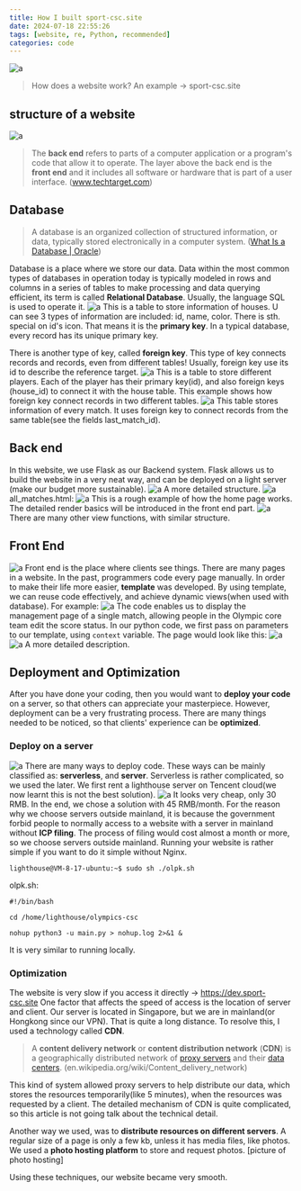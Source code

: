 ```yaml
---
title: How I built sport-csc.site
date: 2024-07-18 22:55:26
tags: [website, re, Python, recommended]
categories: code
---
```


![](<https:/blog.gu33gu.asia/_resources/Pasted image 20240318104320.png> "a")
> How does a website work?
> An example -> sport-csc.site


## structure of a website
![](<https:/blog.gu33gu.asia/_resources/a0cfd58f8f527b78c2ac36046b79978.jpg> "a")
> The **back end** refers to parts of a computer application or a program's code that allow it to operate. 
> The layer above the back end is the **front end** and it includes all software or hardware that is part of a user interface.
>  (www.techtarget.com)

## Database
> A database is an organized collection of structured information, or data, typically stored electronically in a computer system. ([What Is a Database | Oracle](https://www.oracle.com/database/what-is-database/))

Database is a place where we store our data. Data within the most common types of databases in operation today is typically modeled in rows and columns in a series of tables to make processing and data querying efficient, its term is called **Relational Database**. Usually, the language SQL is used to operate it.
![](<https:/blog.gu33gu.asia/_resources/Pasted image 20240317202330.png> "a")
This is a table to store information of houses. U can see 3 types of information are included: id, name, color. There is sth. special on id's icon. That means it is the **primary key**. In a typical database, every record has its unique primary key.

There is another type of key, called **foreign key**. This type of key connects records and records, even from different tables! Usually, foreign key use its id to describe the reference target.
![](<https:/blog.gu33gu.asia/_resources/Pasted image 20240317202700.png> "a")
This is a table to store different players. Each of the player has their primary key(id), and also foreign keys (house_id) to connect it with the house table. This example shows how foreign key connect records in two different tables.
![](<https:/blog.gu33gu.asia/_resources/Pasted image 20240317203029.png> "a")
This table stores information of every match. It uses foreign key to connect records from the same table(see the fields last_match_id).

## Back end
In this website, we use Flask as our Backend system. Flask allows us to build the website in a very neat way, and can be deployed on a light server (make our budget more sustainable). 
![](<https:/blog.gu33gu.asia/_resources/d35e8209171771b082b6a33310ca6ce.jpg> "a")
A more detailed structure.
![](<https:/blog.gu33gu.asia/_resources/Pasted image 20240317204020.png> "a")
all_matches.html:
![](<https:/blog.gu33gu.asia/_resources/Pasted image 20240317204202.png> "a")
This is a rough example of how the home page works. The detailed render basics will be introduced in the front end part.
![](<https:/blog.gu33gu.asia/_resources/Pasted image 20240317204431.png> "a")
There are many other view functions, with similar structure.

## Front End
![](<https:/blog.gu33gu.asia/_resources/Pasted image 20240318084717.png> "a")
Front end is the place where clients see things. There are many pages in a website. In the past, programmers code every page manually. In order to make their life more easier, **template** was developed. By using template, we can reuse code effectively, and achieve dynamic views(when used with database). For example:
![](<https:/blog.gu33gu.asia/_resources/Pasted image 20240318085643.png> "a")
The code enables us to display the management page of a single match, allowing people in the Olympic core team edit the score status. In our python code, we first pass on parameters to our template, using `context` variable.
The page would look like this:
![](<https:/blog.gu33gu.asia/_resources/Pasted image 20240318085908.png> "a")
![](<https:/blog.gu33gu.asia/_resources/Pasted image 20240318090202.png> "a")
A more detailed description.

## Deployment and Optimization
After you have done your coding, then you would want to **deploy your code** on a server, so that others can appreciate your masterpiece. However, deployment can be a very frustrating process. There are many things needed to be noticed, so that clients' experience can be **optimized**.

### Deploy on a server
![](<https:/blog.gu33gu.asia/_resources/Pasted image 20240318091155.png> "a")
There are many ways to deploy code. These ways can be mainly classified as: **serverless**, and **server**. Serverless is rather complicated, so we used the later.
We first rent a lighthouse server on Tencent cloud(we now learnt this is not the best solution). 
![](<https:/blog.gu33gu.asia/_resources/Pasted image 20240318091559.png> "a")
It looks very cheap, only 30 RMB. In the end, we chose a solution with 45 RMB/month. For the reason why we choose servers outside mainland, it is because the government forbid people to normally access to a website with a server in mainland without **ICP filing**. The process of filing would cost almost a month or more, so we choose servers outside mainland.
Running your website is rather simple if you want to do it simple without Nginx.
``` shell
lighthouse@VM-8-17-ubuntu:~$ sudo sh ./olpk.sh
```
olpk.sh:
```
#!/bin/bash

cd /home/lighthouse/olympics-csc

nohup python3 -u main.py > nohup.log 2>&1 &
```
It is very similar to running locally.

### Optimization
The website is very slow if you access it directly -> https://dev.sport-csc.site
One factor that affects the speed of access is the location of server and client. Our server is located in Singapore, but we are in mainland(or Hongkong since our VPN). That is quite a long distance. To resolve this, I used a technology called **CDN**.

> A **content delivery network** or **content distribution network** (**CDN**) is a geographically distributed network of [proxy servers](https://en.wikipedia.org/wiki/Proxy_server "Proxy server") and their [data centers](https://en.wikipedia.org/wiki/Data_center "Data center"). (en.wikipedia.org/wiki/Content_delivery_network)

This kind of system allowed proxy servers to help distribute our data, which stores the resources temporarily(like 5 minutes), when the resources was requested by a client.
The detailed mechanism of CDN is quite complicated, so this article is not going talk about the technical detail.

Another way we used, was to **distribute resources on different servers**. A regular size of a page is only a few kb, unless it has media files, like photos. We used a **photo hosting platform** to store and request photos.
[picture of photo hosting]

Using these techniques, our website became very smooth.

